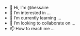 - 👋 Hi, I’m @hessaire
- 👀 I’m interested in ...
- 🌱 I’m currently learning ...
- 💞️ I’m looking to collaborate on ...
- 📫 How to reach me ...

<!---
hessaire/hessaire is a ✨ special ✨ repository because its `README.md` (this file) appears on your GitHub profile.
You can click the Preview link to take a look at your changes.
--->
